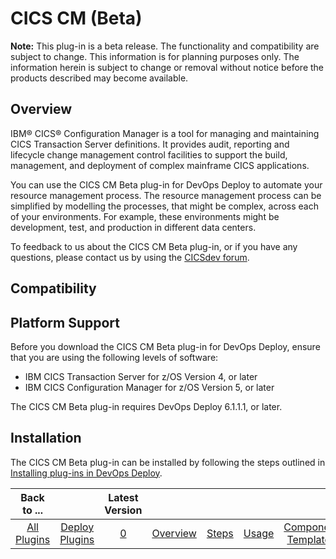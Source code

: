 
# CICS CM (Beta)

**Note:** This plug-in is a beta release. The functionality and compatibility are subject to change. This information is for planning purposes only. The information herein is subject to change or removal without notice before the products described may become available.

## Overview

IBM® CICS® Configuration Manager is a tool for managing and maintaining CICS Transaction Server definitions. It provides audit, reporting and lifecycle change management control facilities to support the build, management, and deployment of complex mainframe CICS applications.

You can use the CICS CM Beta plug-in for DevOps Deploy to automate your resource management process. The resource management process can be simplified by modelling the processes, that might be complex, across each of your environments. For example, these environments might be development, test, and production in different data centers.

To feedback to us about the CICS CM Beta plug-in, or if you have any questions, please contact us by using the [CICSdev forum](https://community.ibm.com/community/user/ibmz-and-linuxone/groups/topic-home?CommunityKey=8bc7f42b-b4ba-4419-80d8-2fbf894a6649).

## Compatibility

## Platform Support

Before you download the CICS CM Beta plug-in for DevOps Deploy, ensure that you are using the following levels of software:

* IBM CICS Transaction Server for z/OS Version 4, or later
* IBM CICS Configuration Manager for z/OS Version 5, or later

The CICS CM Beta plug-in requires DevOps Deploy 6.1.1.1, or later.

## Installation

The CICS CM Beta plug-in can be installed by following the steps outlined in [Installing plug-ins in DevOps Deploy](https://community.ibm.com/community/user/wasdevops/blogs/laurel-dickson-bull1/2022/06/13/install-plugins "Installing plug-ins in DevOps Deploy").


|Back to ...||Latest Version||||||
| :---: | :---: | :---: | :---: | :---: | :---: | :---: | :---: |
|[All Plugins](../../index.md)|[Deploy Plugins](../README.md)|[0](https://raw.githubusercontent.com/UrbanCode/IBM-UCD-PLUGINS/main/files/CICS-CM/UCD_CM_Plugin.zip)|[Overview](overview.md)|[Steps](steps.md)|[Usage](usage.md)|[Component Templates](component_templates.md)|[Downloads](downloads.md)|
